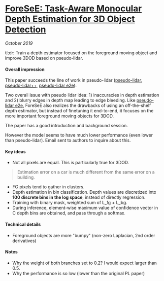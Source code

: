 # [ForeSeE: Task-Aware Monocular Depth Estimation for 3D Object Detection](https://arxiv.org/abs/1909.07701)

_October 2019_

tl;dr: Train a depth estimator focused on the foreground moving object and improve 3DOD based on pseudo-lidar.

#### Overall impression
This paper succeeds the line of work in pseudo-lidar ([pseudo-lidar](pseudo_lidar.md), [pseudo-lidar++](pseudo_lidar++.md), [pseudo-lidar e2e](pseudo_lidar_e2e.md)). 

Two overall issue with pseudo lidar idea: 1) inaccuracies in depth estimation and 2) blurry edges in depth map leading to edge bleeding. Like [pseudo-lidar e2e](pseudo_lidar_e2e.md), ForeSeE also realizes the drawbacks of using an off-the-shelf depth estimator, but instead of finetuning it end-to-end, it focuses on the more important foreground moving objects for 3DOD. 

The paper has a good introduction and background session. 

However the model seems to have much lower performance (even lower than pseudo-lidar). Email sent to authors to inquire about this. 

#### Key ideas
- Not all pixels are equal. This is particularly true for 3DOD. 

> Estimation error on a car is much different from the same error on a building.

- FG pixels tend to gather in clusters. 
- Depth estimation in bin classification. Depth values are discretized into **100 discrete bins in the log space**, instead of directly regression.
- Training with binary mask, weighted sum of L_fg + L_bg. 
- During inference, element-wise maximum value of confidence vector in C depth bins are obtained, and pass through a softmax. 

#### Technical details
- Foreground objects are more "bumpy" (non-zero Laplacian, 2nd order derivatives)

#### Notes
- Why the weight of both branches set to 0.2? I would expect larger than 0.5.
- Why the performance is so low (lower than the original PL paper)

